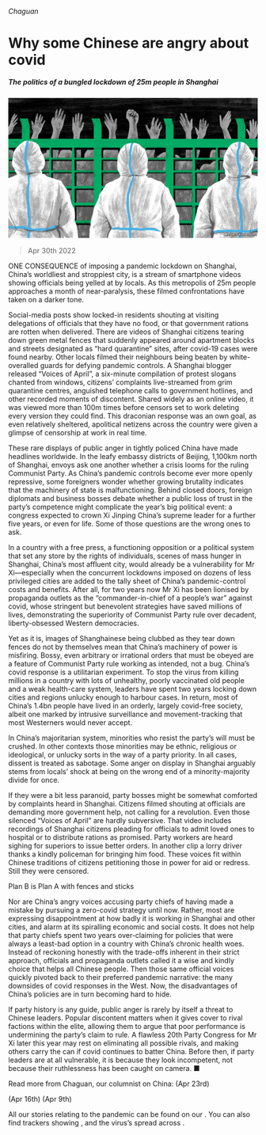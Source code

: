 ###### Chaguan

# Why some Chinese are angry about covid 

##### The politics of a bungled lockdown of 25m people in Shanghai 

![image](images/20220430_CND000_0.jpg) 

> Apr 30th 2022 

ONE CONSEQUENCE of imposing a pandemic lockdown on Shanghai, China’s worldliest and stroppiest city, is a stream of smartphone videos showing officials being yelled at by locals. As this metropolis of 25m people approaches a month of near-paralysis, these filmed confrontations have taken on a darker tone.

Social-media posts show locked-in residents shouting at visiting delegations of officials that they have no food, or that government rations are rotten when delivered. There are videos of Shanghai citizens tearing down green metal fences that suddenly appeared around apartment blocks and streets designated as “hard quarantine” sites, after covid-19 cases were found nearby. Other locals filmed their neighbours being beaten by white-overalled guards for defying pandemic controls. A Shanghai blogger released “Voices of April”, a six-minute compilation of protest slogans chanted from windows, citizens’ complaints live-streamed from grim quarantine centres, anguished telephone calls to government hotlines, and other recorded moments of discontent. Shared widely as an online video, it was viewed more than 100m times before censors set to work deleting every version they could find. This draconian response was an own goal, as even relatively sheltered, apolitical netizens across the country were given a glimpse of censorship at work in real time.


These rare displays of public anger in tightly policed China have made headlines worldwide. In the leafy embassy districts of Beijing, 1,100km north of Shanghai, envoys ask one another whether a crisis looms for the ruling Communist Party. As China’s pandemic controls become ever more openly repressive, some foreigners wonder whether growing brutality indicates that the machinery of state is malfunctioning. Behind closed doors, foreign diplomats and business bosses debate whether a public loss of trust in the party’s competence might complicate the year’s big political event: a congress expected to crown Xi Jinping China’s supreme leader for a further five years, or even for life. Some of those questions are the wrong ones to ask.

In a country with a free press, a functioning opposition or a political system that set any store by the rights of individuals, scenes of mass hunger in Shanghai, China’s most affluent city, would already be a vulnerability for Mr Xi—especially when the concurrent lockdowns imposed on dozens of less privileged cities are added to the tally sheet of China’s pandemic-control costs and benefits. After all, for two years now Mr Xi has been lionised by propaganda outlets as the “commander-in-chief of a people’s war” against covid, whose stringent but benevolent strategies have saved millions of lives, demonstrating the superiority of Communist Party rule over decadent, liberty-obsessed Western democracies.

Yet as it is, images of Shanghainese being clubbed as they tear down fences do not by themselves mean that China’s machinery of power is misfiring. Bossy, even arbitrary or irrational orders that must be obeyed are a feature of Communist Party rule working as intended, not a bug. China’s covid response is a utilitarian experiment. To stop the virus from killing millions in a country with lots of unhealthy, poorly vaccinated old people and a weak health-care system, leaders have spent two years locking down cities and regions unlucky enough to harbour cases. In return, most of China’s 1.4bn people have lived in an orderly, largely covid-free society, albeit one marked by intrusive surveillance and movement-tracking that most Westerners would never accept.

In China’s majoritarian system, minorities who resist the party’s will must be crushed. In other contexts those minorities may be ethnic, religious or ideological, or unlucky sorts in the way of a party priority. In all cases, dissent is treated as sabotage. Some anger on display in Shanghai arguably stems from locals’ shock at being on the wrong end of a minority-majority divide for once.

If they were a bit less paranoid, party bosses might be somewhat comforted by complaints heard in Shanghai. Citizens filmed shouting at officials are demanding more government help, not calling for a revolution. Even those silenced “Voices of April” are hardly subversive. That video includes recordings of Shanghai citizens pleading for officials to admit loved ones to hospital or to distribute rations as promised. Party workers are heard sighing for superiors to issue better orders. In another clip a lorry driver thanks a kindly policeman for bringing him food. These voices fit within Chinese traditions of citizens petitioning those in power for aid or redress. Still they were censored.

Plan B is Plan A with fences and sticks

Nor are China’s angry voices accusing party chiefs of having made a mistake by pursuing a zero-covid strategy until now. Rather, most are expressing disappointment at how badly it is working in Shanghai and other cities, and alarm at its spiralling economic and social costs. It does not help that party chiefs spent two years over-claiming for policies that were always a least-bad option in a country with China’s chronic health woes. Instead of reckoning honestly with the trade-offs inherent in their strict approach, officials and propaganda outlets called it a wise and kindly choice that helps all Chinese people. Then those same official voices quickly pivoted back to their preferred pandemic narrative: the many downsides of covid responses in the West. Now, the disadvantages of China’s policies are in turn becoming hard to hide.

If party history is any guide, public anger is rarely by itself a threat to Chinese leaders. Popular discontent matters when it gives cover to rival factions within the elite, allowing them to argue that poor performance is undermining the party’s claim to rule. A flawless 20th Party Congress for Mr Xi later this year may rest on eliminating all possible rivals, and making others carry the can if covid continues to batter China. Before then, if party leaders are at all vulnerable, it is because they look incompetent, not because their ruthlessness has been caught on camera. ■

Read more from Chaguan, our columnist on China: (Apr 23rd)

 (Apr 16th) (Apr 9th)

All our stories relating to the pandemic can be found on our . You can also find trackers showing ,  and the virus’s spread across .

